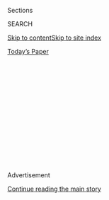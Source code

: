<div id="app">

<div>

<div>

<div>

<div class="NYTAppHideMasthead css-1q2w90k e1suatyy0">

<div class="section css-ui9rw0 e1suatyy2">

<div class="css-eph4ug er09x8g0">

<div class="css-6n7j50">

</div>

<span class="css-1dv1kvn">Sections</span>

<div class="css-10488qs">

<span class="css-1dv1kvn">SEARCH</span>

</div>

[Skip to content](#site-content)[Skip to site index](#site-index)

</div>

<div class="css-10698na e1huz5gh0">

</div>

</div>

<div id="masthead-bar-one" class="section hasLinks css-15hmgas e1csuq9d3">

<div class="css-uqyvli e1csuq9d0">

</div>

<div class="css-1uqjmks e1csuq9d1">

</div>

<div class="css-9e9ivx">

[](https://myaccount.nytimes.com/auth/login?response_type=cookie&client_id=vi)

</div>

<div class="css-1bvtpon e1csuq9d2">

[Today’s Paper](https://www.nytimes.com/section/todayspaper)

</div>

</div>

</div>

</div>

<div data-aria-hidden="false">

<div id="site-content" role="main">

<div>

<div class="css-1aor85t" style="opacity:0.000000001;z-index:-1;visibility:hidden">

<div class="css-1hqnpie">

<div class="css-epjblv">

<span class="css-17xtcya">[Opinion](/section/opinion)</span><span class="css-x15j1o">|</span><span class="css-fwqvlz">Weaponizing
Truth Against Opioids</span>

</div>

<div class="css-k008qs">

<div class="css-1iwv8en">

<span class="css-18z7m18"></span>

<div>

</div>

</div>

<span class="css-1n6z4y">https://nyti.ms/2Ry9W5K</span>

<div class="css-1705lsu">

<div class="css-4xjgmj">

<div class="css-4skfbu" role="toolbar" data-aria-label="Social Media Share buttons, Save button, and Comments Panel with current comment count" data-testid="share-tools">

  - 
  - 
  - 
  - 
    
    <div class="css-6n7j50">
    
    </div>

  - 
  - 

</div>

</div>

</div>

</div>

</div>

</div>

<div id="NYT_TOP_BANNER_REGION" class="css-13pd83m">

</div>

<div id="top-wrapper" class="css-1sy8kpn">

<div id="top-slug" class="css-l9onyx">

Advertisement

</div>

[Continue reading the main story](#after-top)

<div class="ad top-wrapper" style="text-align:center;height:100%;display:block;min-height:250px">

<div id="top" class="place-ad" data-position="top" data-size-key="top">

</div>

</div>

<div id="after-top">

</div>

</div>

<div>

<div class="css-v5btjw etb61u70">

<div class="css-v05ibm etb61u71">

[Opinion](/section/opinion)

</div>

</div>

<div id="sponsor-wrapper" class="css-1hyfx7x">

<div id="sponsor-slug" class="css-19vbshk">

Supported by

</div>

[Continue reading the main story](#after-sponsor)

<div id="sponsor" class="ad sponsor-wrapper" style="text-align:center;height:100%;display:block">

</div>

<div id="after-sponsor">

</div>

</div>

<div class="css-186x18t">

</div>

<div class="css-1vkm6nb ehdk2mb0">

# Weaponizing Truth Against Opioids

</div>

A decades-old campaign that knew how to talk to teenagers persuaded
millions of them to never start smoking. Can it now persuade them never
to misuse opioids?

<div class="css-18e8msd">

<div class="css-vp77d3 epjyd6m0">

<div class="css-1p10dcb ey68jwv0" data-aria-hidden="true">

![Tina
Rosenberg](https://static01.nyt.com/images/2019/02/13/opinion/tina-rosenberg/tina-rosenberg-thumbLarge-v2.png
"Tina Rosenberg")

</div>

<div class="css-1baulvz">

By <span class="css-1baulvz last-byline" itemprop="name">Tina
Rosenberg</span>

<div class="css-8atqhb">

Ms. Rosenberg is a co-founder of the [Solutions Journalism
Networ](http://solutionsjournalism.org)k, which supports rigorous
reporting about responses to social problems.

</div>

</div>

</div>

  - Jan. 28, 2020

  - 
    
    <div class="css-4xjgmj">
    
    <div class="css-d8bdto" role="toolbar" data-aria-label="Social Media Share buttons, Save button, and Comments Panel with current comment count" data-testid="share-tools">
    
      - 
      - 
      - 
      - 
        
        <div class="css-6n7j50">
        
        </div>
    
      - 
      - 
    
    </div>
    
    </div>

</div>

<div class="css-79elbk" data-testid="photoviewer-wrapper">

<div class="css-z3e15g" data-testid="photoviewer-wrapper-hidden">

</div>

<div class="css-1a48zt4 ehw59r15" data-testid="photoviewer-children">

![<span class="css-16f3y1r e13ogyst0" data-aria-hidden="true">“Know
More,” the first installment of the The Truth About Opioids advertising
campaign, depicting true first-person accounts of young Americans with
opioid use
disorder.</span><span class="css-cnj6d5 e1z0qqy90" itemprop="copyrightHolder"><span class="css-1ly73wi e1tej78p0">Credit...</span><span><span>Truth
Initiative</span></span></span>](https://static01.nyt.com/images/2020/01/28/opinion/28fixesrosenberg1/merlin_167934957_232a7c38-3181-4248-a8f3-def39e368882-articleLarge.jpg?quality=75&auto=webp&disable=upscale)

</div>

</div>

</div>

<div class="section meteredContent css-1r7ky0e" name="articleBody" itemprop="articleBody">

<div class="css-1fanzo5 StoryBodyCompanionColumn">

<div class="css-53u6y8">

This ad depicts a true story. It begins: A young man walks around his
car, which is up on a jack. He says in voice-over: “I got some Oxy after
I hurt my neck. First I took them to feel better. Then I kept taking
them. I didn’t know they’d be this addictive. I didn’t know how far I’d
go to get more.”

Here’s how far he’d go: He lies down under the car. Then he [kicks out
the jack](https://www.thetruth.com/o/articles/joe).

You see the car fall, hear a crunch. “Joe S. from Maine broke his back
to get more prescription opioids,” the screen says. And then a
voice-over: “Opioid dependence can happen after just five days. Know the
truth, spread the truth.”

A similar ad shows a woman taking off her seatbelt and deliberately
crashing her car. In another, a man breaks his hand with a hammer. In
another, a man slams his arm in a door. Together, those comprised the
first national ad campaign in America aimed at preventing opioid misuse.

They came from the [Truth Initiative](http://www.truthinitiative.org),
the organization that was behind truth ads that helped bring about one
of the most important public health victories in American history: In
1996, [34 percent of high school
seniors](https://www.washingtonpost.com/archive/politics/1997/11/02/officials-seek-a-path-to-cut-into-haze-of-youth-smoking/bdfdf1a0-4c3e-433c-844c-8eca9b746253/)
had smoked a cigarette in the previous month — the same as in 1975. But
by 2019, less than 6 percent smoked.

</div>

</div>

<div class="css-1fanzo5 StoryBodyCompanionColumn">

<div class="css-53u6y8">

Now truth ads are being focusing on opioid abuse. There’s a
relationship: More than 70 percent of opioid users [also
smoke](https://www.ncbi.nlm.nih.gov/pmc/articles/PMC4990064/), and there
is evidence that [smoking can prime the brain for other
addictions](https://www.sciencedirect.com/science/article/pii/S0091743519303214).

</div>

</div>

<div class="css-79elbk" data-testid="photoviewer-wrapper">

<div class="css-z3e15g" data-testid="photoviewer-wrapper-hidden">

</div>

<div class="css-1a48zt4 ehw59r15" data-testid="photoviewer-children">

![<span class="css-16f3y1r e13ogyst0" data-aria-hidden="true">A still
from "Know More," the first installment of the The Truth About Opioids
ad
campaign.</span><span class="css-cnj6d5 e1z0qqy90" itemprop="copyrightHolder"><span class="css-1ly73wi e1tej78p0">Credit...</span><span>Truth
Initiative</span></span>](https://static01.nyt.com/images/2020/01/28/opinion/28fixesrosenberg2/merlin_167934969_4ed0a9df-ece2-4121-be45-6ade80f7db47-articleLarge.jpg?quality=75&auto=webp&disable=upscale)

</div>

</div>

<div class="css-1fanzo5 StoryBodyCompanionColumn">

<div class="css-53u6y8">

Can the strategy work again? Let’s look at what the group did right in
its antismoking campaign.

Before the truth ads, antismoking ads for teenagers were created by
public health experts who, not surprisingly, emphasized that cigarettes
can kill you.

That threat works well to encourage adults to quit smoking. But it
doesn’t prevent teens from starting. For many adolescents, the danger
is a lure; they smoke to rebel against preachy adults. To them, the
consequences are decades away, and teens are immortal.

In the 1990s, Florida and California hired advertising agencies that
didn’t know about public health, but did know about selling to teens.
They created ads to redirect teenage rebellion against the manipulations
of the tobacco industry. Some examples:

  - One California advertisement portrayed tobacco executives in a
    smoke-filled room, cackling maniacally as they plot to replace 1,100
    customers who quit smoking every day — “Actually, technically, they
    die,” one says.

<!-- end list -->

  - Another ad showed rappers attacking Big Tobacco for targeting
    African-Americans with menthol cigarettes. It ended, “We used to
    pick it; now they want us to smoke it.”

<!-- end list -->

  - In Florida, teenagers created ads for a campaign they named “truth.”
    One showed girls making prank phone calls to tobacco ad executives.
    “What is the lucky part about Lucky Strike cigarettes?” a girl
    asks. “It is because" (pause) I might live?”

That was in 1998. Over the next two years, teen smoking in Florida fell
by 17.5 percent.

Florida was one of the first states to sue tobacco companies. When a
nationwide settlement was reached, part of the money created a national
truth campaign. It copied Florida’s strategies and hired its people. And
it enjoyed the same success.

</div>

</div>

<div class="css-1fanzo5 StoryBodyCompanionColumn">

<div class="css-53u6y8">

Of course, truth ads were only one part of this victory. States and
cities raised their cigarette taxes. Indoor smoking vanished. But the
ads were crucial.

(This success is now threatened by an explosion in vaping — also known
as “juuling,” after the biggest brand, Juul, whose use among teenagers
and young adults [doubled from 2018
to 2019](https://truthinitiative.org/press/press-release/new-truth-initiative-study-finds-juul-use-doubled-one-year-tobacco-and-nicotine).
Young people who vape are four times more likely to try cigarettes than
those who don’t. Counting vaping, teen tobacco use now is the highest it
has been in decades.)

Those truth ads still target adolescent smoking. New teenagers are
minted every year, so the campaign never ends. It also makes “[Ditch
Juul” ads](https://www.thetruth.com/articles/videos/ditch-juul) that
show teens creatively demolishing their vaping equipment.

All this is useful for anti-opioid campaigns. “There’s a lot of
crossover in terms of strategy for reaching your target audience of
youth,” said Matthew Farrelly, senior director of the Center for Health
Policy Science and Tobacco Research at RTI International in North
Carolina. “The variety of tactics for getting in front of teens is
nearly identical.”

Surveys about the truth ads show that 80 percent of teenagers recognize
the brand. And the organization knows what works. A [review of published
studies](https://www.ncbi.nlm.nih.gov/pubmed/25372236) in 2014
concluded, “Youth are more likely to recall and think about advertising
that includes personal testimonials; a surprising narrative; and intense
images, sound and editing.” That’s Joe S. from Maine, all right.

Anti-opioid ads can use the antismoking template, but the message must
be different. “Nobody needs education on the fact that tobacco is really
bad for you,” said Robin Koval, president and chief executive of the
Truth Initiative. “With opioids, we found out how little people know.”

Adolescents know about the misery of addiction — and addiction and
overdose at 20 are scary in a way lung cancer at 60 is not. “But there
is a lack of understanding and awareness of how easily you can become
addicted,” Ms. Koval said.

</div>

</div>

<div class="css-1fanzo5 StoryBodyCompanionColumn">

<div class="css-53u6y8">

Some adolescents start using opioids because their friends share. For
others, the beginning is pain medication. Getting a prescription in high
school after knee surgery or wisdom teeth removal is associated with a
[33 percent higher chance of misusing
opioids](https://pediatrics.aappublications.org/content/136/5/e1169)
later in life.

A [study published by the Centers for Disease
Control](https://www.cdc.gov/mmwr/volumes/66/wr/mm6610a1.htm#F1_down)
and Prevention concluded, “The probability of long-term opioid use
increases sharply in the first days of therapy” — with a spike after
five days. So every truth ad ends with: “Opioid dependence can happen
after just five days.”

“The hardest thing to go up against is nobody believes they’re going to
become addicted to opioids,” Ms. Koval said. “We had to reverse this
notion of otherness. And we have to combat the stigma that says: This is
a moral failing and therefore I can’t believe it would happen to me or
anybody we know.”

The Joe S. ad is part of a campaign that began in July 2018, in
collaboration with the White House Office of National Drug Control
Policy and the Ad Council. Facebook, Google, Turner, Amazon and Vice
donated advertising time or space. (The Google News Initiative is a
funder of the Solutions Journalism Network, my employer.)

</div>

</div>

<div class="css-79elbk" data-testid="photoviewer-wrapper">

<div class="css-z3e15g" data-testid="photoviewer-wrapper-hidden">

</div>

<div class="css-1a48zt4 ehw59r15" data-testid="photoviewer-children">

<div class="css-1xdhyk6 erfvjey0">

<span class="css-1ly73wi e1tej78p0">Image</span>

<div class="css-zjzyr8">

<div data-testid="lazyimage-container" style="height:145px">

</div>

</div>

</div>

<span class="css-16f3y1r e13ogyst0" data-aria-hidden="true">"Treatment
Box" captures 26-year-old Rebekkah’s experience with opioid addiction
and her journey to recovery. The Emmy Award-winning video brought people
face-to-face with opioid addiction and treatment through a multiscreen
installation that showed how opioid addiction can happen to anyone in as
little as five
days.</span><span class="css-cnj6d5 e1z0qqy90" itemprop="copyrightHolder"><span class="css-1ly73wi e1tej78p0">Credit...</span><span>Truth
Initiative</span></span>

</div>

</div>

<div class="css-1fanzo5 StoryBodyCompanionColumn">

<div class="css-53u6y8">

Last year, a truth video titled “Treatment Box: Rebekkah’s Story,” won
an Emmy. In it, Rebekkah, then 26, started using opioids at 14 after a
cheerleading injury. The ad showed her detoxing — minute by minute. The
video was projected into a clear glass bedroom-size box in Times Square.
Passers-by watched Rebekkah’s pain.

A new ad series, “[Best Day](https://www.thetruth.com/o/opioids)," has a
relatable “it could be you” message, said Margie Skeer, associate
professor at Tufts University School of Medicine. It’s graduation day,
or signing day for college sports, or a basketball awards assembly — but
the happy teens explain that on this, their best day, they see their
futures as bleak: that the pain of adult stress or a sports injury will
lead them to opioids, then addiction, and finally to overdosing. [“My
mom will bury me with my
cleats,”](https://www.thetruth.com/o/articles/videos/signing-day) one
girl says.

</div>

</div>

<div class="css-1fanzo5 StoryBodyCompanionColumn">

<div class="css-53u6y8">

It’s too soon to know if these ads reduce youth opioid misuse. A test of
the Joe S.-style ads found that people who saw them were significantly
more likely to agree that someone like them could become dependent on
prescription opioids.

</div>

</div>

<div class="css-79elbk" data-testid="photoviewer-wrapper">

<div class="css-z3e15g" data-testid="photoviewer-wrapper-hidden">

</div>

<div class="css-1a48zt4 ehw59r15" data-testid="photoviewer-children">

<div class="css-1xdhyk6 erfvjey0">

<span class="css-1ly73wi e1tej78p0">Image</span>

<div class="css-zjzyr8">

<div data-testid="lazyimage-container" style="height:211.37777777777777px">

</div>

</div>

</div>

<span class="css-16f3y1r e13ogyst0" data-aria-hidden="true">“Best Day,”
the most recent installment of The Truth About Opioids, illustrates how
a young person’s shining moment can turn out to be the start of a very
different story. In the episode “Senior Night,” a high school basketball
player, on the greatest night of his young career, previews seriously
injuring  his knee in college, becoming addicted to opioids, then
turning to heroin and dying from an
overdose.</span><span class="css-cnj6d5 e1z0qqy90" itemprop="copyrightHolder"><span class="css-1ly73wi e1tej78p0">Credit...</span><span>Truth
Initiative</span></span>

</div>

</div>

<div class="css-1fanzo5 StoryBodyCompanionColumn">

<div class="css-53u6y8">

“It’s maybe not quite as elaborate and creative and multifaceted as the
truth campaign,” said Dr. Farrelly. “But if their goal is to raise
awareness of risk, it might not be a bad strategy.”

But that’s not the same as avoiding addiction. The gripping Joe S. ads
produce horror and fear. “Fear works in the moment,” Dr. Skeer said.
“But when people are scared but don’t know what to do next, it can
become paralyzing.” Other public health researchers also said that the
ads needed to answer the question: “O.K., so what *should* I do?”

The truth campaign responded that opioids were complicated, and that
covering various scenarios in the ad would have been confusing. Instead,
it seeks to drive young people to the Truth Initiative website, where
they can get advice. The first ads should have a clear focus on “telling
stories that felt authentic and true in the voices of young people,” Ms.
Koval said. “Helping them to understand this can happen to you.”

Tina Rosenberg won a Pulitzer Prize for her book “[The Haunted Land:
Facing Europe’s Ghosts After
Communism](http://www.randomhouse.com/catalog/display.pperl?isbn=9780679744993).”
She is a former editorial writer for The Times, a vice president of the
Solutions Journalism Network, and the author, most recently, of “[Join
the Club: How Peer Pressure Can Transform the
World](http://books.wwnorton.com/books/Join-the-Club)” and the World War
II spy story e-book [“D for
Deception.”](https://www.goodreads.com/book/show/16124470-d-for-deception)

*To receive email alerts for Fixes columns, sign up*
[*here.*](http://eepurl.com/ABIxL)

*The Times is committed to publishing* [*a diversity of
letters*](https://www.nytimes.com/2019/01/31/opinion/letters/letters-to-editor-new-york-times-women.html)
*to the editor. We’d like to hear what you think about this or any of
our articles. Here are some*
[*tips*](https://help.nytimes.com/hc/en-us/articles/115014925288-How-to-submit-a-letter-to-the-editor)*.
And here’s our email:*
[*letters@nytimes.com*](mailto:letters@nytimes.com)*.*

*Follow The New York Times Opinion section on*
[*Facebook*](https://www.facebook.com/nytopinion)*,* [*Twitter
(@NYTopinion)*](http://twitter.com/NYTOpinion) *and*
[*Instagram*](https://www.instagram.com/nytopinion/)*.*

</div>

</div>

</div>

<div>

</div>

<div>

</div>

<div>

</div>

<div>

<div id="bottom-wrapper" class="css-1ede5it">

<div id="bottom-slug" class="css-l9onyx">

Advertisement

</div>

[Continue reading the main story](#after-bottom)

<div id="bottom" class="ad bottom-wrapper" style="text-align:center;height:100%;display:block;min-height:90px">

</div>

<div id="after-bottom">

</div>

</div>

</div>

</div>

</div>

## Site Index

<div>

</div>

## Site Information Navigation

  - [© <span>2020</span> <span>The New York Times
    Company</span>](https://help.nytimes.com/hc/en-us/articles/115014792127-Copyright-notice)

<!-- end list -->

  - [NYTCo](https://www.nytco.com/)
  - [Contact
    Us](https://help.nytimes.com/hc/en-us/articles/115015385887-Contact-Us)
  - [Work with us](https://www.nytco.com/careers/)
  - [Advertise](https://nytmediakit.com/)
  - [T Brand Studio](http://www.tbrandstudio.com/)
  - [Your Ad
    Choices](https://www.nytimes.com/privacy/cookie-policy#how-do-i-manage-trackers)
  - [Privacy](https://www.nytimes.com/privacy)
  - [Terms of
    Service](https://help.nytimes.com/hc/en-us/articles/115014893428-Terms-of-service)
  - [Terms of
    Sale](https://help.nytimes.com/hc/en-us/articles/115014893968-Terms-of-sale)
  - [Site Map](https://spiderbites.nytimes.com)
  - [Help](https://help.nytimes.com/hc/en-us)
  - [Subscriptions](https://www.nytimes.com/subscription?campaignId=37WXW)

</div>

</div>

</div>

</div>
